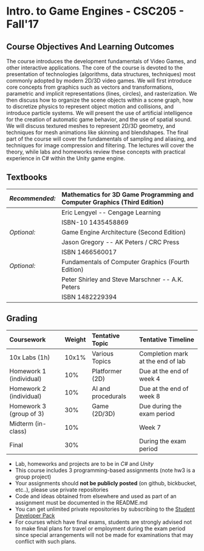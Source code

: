 # Intro. to Game Engines - CSC205 - Fall'17

## Course Objectives And Learning Outcomes

The course introduces the development fundamentals of Video Games, and other interactive applications. The core of the course is devoted to the presentation of technologies (algorithms, data structures, techniques) most commonly adopted by modern 2D/3D video games. We will first introduce core concepts from graphics such as vectors and transformations, parametric and implicit representations (lines, circles), and rasterization. We then discuss how to organize the scene objects within a scene graph, how to discretize physics to represent object motion and collisions, and introduce particle systems. We will present the use of artificial intelligence for the creation of automatic game behavior, and the use of spatial sound. We will discuss textured meshes to represent 2D/3D geometry, and techniques for mesh animations like skinning and blendshapes. The final part of the course will cover the fundamentals of sampling and aliasing, and techniques for image compression and filtering. The lectures will cover the theory, while labs and homeworks review these concepts with practical experience in C# within the Unity game engine. 

## Textbooks

| *Recommended:* | Mathematics for 3D Game Programming and Computer Graphics (Third Edition) |
| :--- | :--- |
|             | Eric Lengyel -- Cengage Learning |
|             | ISBN-10 1435458869 |
| *Optional:* | Game Engine Architecture (Second Edition) |
|             | Jason Gregory -- AK Peters / CRC Press |
|             | ISBN 1466560017 |
| *Optional:* | Fundamentals of Computer Graphics (Fourth Edition) |
|             | Peter Shirley and Steve Marschner -- A.K. Peters |
|             | ISBN 1482229394 |

## Grading

|**Coursework**  	|**Weight** | **Tentative Topic** | **Tentative Timeline** |
| :--- | :--- | :--- | :--- |
| 10x Labs (1h) | 10x1% | Various Topics | Completion mark at the end of lab |
| Homework 1 (individual) |10% | Platformer (2D) | Due at the end of week 4 |
| Homework 2 (individual) |10% | AI and procedurals | Due at the end of week 8  |
| Homework 3 (group of 3) |30% | Game (2D/3D) | Due during the exam period |
| Midterm (in-class) |10% |  | Week 7 |
| Final | 30% |  | During the exam period |

* Lab, homeworks and projects are to be in *C#* and *Unity*
* This course includes 3 programming-based assignments (note hw3 is a group project)
* Your assignments should **not be publicly posted** (on github, bickbucket, etc..), please use private repositories
* Code and ideas obtained from elsewhere and used as part of an assignment must be documented in the README.md
* You can get unlimited private repositories by subscribing to the [Student Developer Pack](http://education.github.com)
* For courses which have final exams, students are strongly advised not to make final plans for travel or employment during the exam period since special arrangements will not be made for examinations that may conflict with such plans. 
